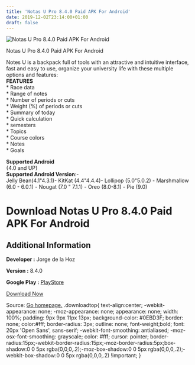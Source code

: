 ```yaml
---
title: 'Notas U Pro 8.4.0 Paid APK For Android'
date: 2019-12-02T23:14:00+01:00
draft: false
---
```


![Notas U Pro 8.4.0 Paid APK For Android](https://i1.wp.com/apkhome.net/wp-content/uploads/2019/12/Notas-U-Pro-8.4.0-Paid.png "Notas U Pro 8.4.0 Paid APK For Android")

  

Notas U Pro 8.4.0 Paid APK For Android

Notes U is a backpack full of tools with an attractive and intuitive interface, fast and easy to use, organize your university life with these multiple options and features:  
**FEATURES**  
\* Race data  
\* Range of notes  
\* Number of periods or cuts  
\* Weight (%) of periods or cuts  
\* Summary of today  
\* Quick calculation  
\* semesters  
\* Topics  
\* Course colors  
\* Notes  
\* Goals

**Supported Android**  
{4.0 and UP}  
**Supported Android Version**:-  
Jelly Bean(4.1"4.3.1)- KitKat (4.4"4.4.4)- Lollipop (5.0"5.0.2) - Marshmallow (6.0 - 6.0.1) - Nougat (7.0 " 7.1.1) - Oreo (8.0-8.1) - Pie (9.0)

Download Notas U Pro 8.4.0 Paid APK For Android
===============================================

Additional Information
----------------------

**Developer :** Jorge de la Hoz

**Version :** 8.4.0

**Google Play :** [PlayStore](https://play.google.com/store/apps/details?id=com.notasupro&hl=en)

  

[Download Now](https://store4app.co/post/notas-u-pro-8-4-0-paid-apk-for-android_1575322117)

  
Source: [Go homepage.](https://store4app.co/post/notas-u-pro-8-4-0-paid-apk-for-android_1575322117) .downloadtop{ text-align:center; -webkit-appearance: none; -moz-appearance: none; appearance: none; width: 100%; padding: 9px 9px 11px 13px; background-color: #0EBD3F; border: none; color:#fff; border-radius: 3px; outline: none; font-weight;bold; font: 20px 'Open Sans', sans-serif; -webkit-font-smoothing: antialiased; -moz-osx-font-smoothing: grayscale; color: #fff; cursor: pointer; border-radius:15px;-webkit-border-radius:15px;-moz-border-radius:5px;box-shadow:0 0 5px rgba(0,0,0,.2);-moz-box-shadow:0 0 5px rgba(0,0,0,.2);-webkit-box-shadow:0 0 5px rgba(0,0,0,.2) !important; }
